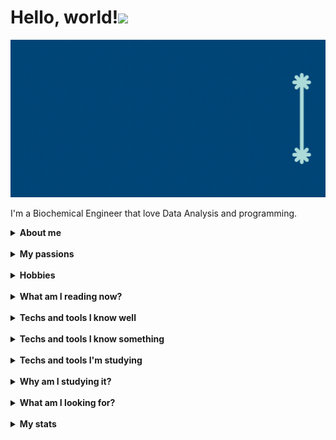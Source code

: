 # Hello, world!<img src="https://media.giphy.com/media/hvRJCLFzcasrR4ia7z/giphy.gif" width="8%"></h1>

<img src="src/name.gif"/>

I'm a Biochemical Engineer that love Data Analysis and programming.&nbsp;

<details><summary><strong>About me</strong></summary>  

🧔🏻 Pronouns: He/Him <br />
🇧🇷 Brazilian <br />
🧑🏻‍🎓 Biochemical Engineer since April (2022) <br />
🔎 Self-taught practioner <br />
💾 Open-source lover <br />
💬Ask me about: Excel, PowerBI, PPT and Pyhon (a bit) <br />
⚡️ Fun fact: I know I want something, but I don't know what! <br />

</details>&nbsp;

<details><summary><strong>My passions</strong></summary>  

📓 Reading <br />
💻 Technology <br />
🧬 Biotechnology <br />
⚙️ Engineering <br />
⌨️ Programming <br />
💡 Criativity <br />
📉 Data Analysis <br />
⚽️ Football (Soccer) <br />

</details>&nbsp;

<details><summary><strong>Hobbies</strong></summary>  

⚽️ Football (watch and analyse) <br />
📺 Series and movies <br />
📖 Reading <br />
🎵 Music <br />
💡 Learn new things <br />

</details>&nbsp;

<details><summary><strong>What am I reading now?</strong></summary>  
    <div style="display: flex; justify-content: center">
        <figure style="text-align: center">
            <img src="src/book1.png" alt= "Summit Lake - Charles Donlea" style="width: 200px;" />
            <figcaption styles="text-align: center;">Chapter 26</figcaption>
        </figure>
        <figure style="text-align: center">
            <img src="src/book2.png" alt= "Confident Data Skills - Kirill Eremenko" alt="Confident Data Skills" style="width: 200px;"/>
            <figcaption styles="text-align: center;">Chapter 2</figcaption>
        </figure>
    </div>

</details>&nbsp;

<details><summary><strong>Techs and tools I know well</strong></summary>  
    <div class="icons">
        <img src="https://img.icons8.com/dusk/64/ms-excel.png" alt= "Excel"/>
        <img src="https://img.icons8.com/dusk/64/ms-powerpoint.png" alt= "PPT"/>
        <img src="https://img.icons8.com/dusk/64/ms-word.png" alt= "Word"/>
        <img src="https://img.icons8.com/dusk/64/power-bi.png" alt= "Power BI"/>
    </div>

</details>&nbsp;

<details><summary><strong>Techs and tools I know something</strong></summary>  
    <div class="icons">
        <img src="https://cdn.jsdelivr.net/gh/devicons/devicon/icons/markdown/markdown-original.svg" alt="Markdown" width=64px/>
        <img src="https://cdn.jsdelivr.net/gh/devicons/devicon/icons/html5/html5-original-wordmark.svg" alt="HTML" width=64px/>
        <img src="https://cdn.jsdelivr.net/gh/devicons/devicon/icons/css3/css3-original-wordmark.svg" alt="CSS" width=64px/>
        <img src="https://cdn.jsdelivr.net/gh/devicons/devicon/icons/python/python-original-wordmark.svg" alt="Python" width=64px/>
        <img src="https://cdn.jsdelivr.net/gh/devicons/devicon/icons/git/git-original-wordmark.svg" alt="Git" width=64px/>
    </div>
    <div class="icons">
        <img src="https://cdn.jsdelivr.net/gh/devicons/devicon/icons/matlab/matlab-original.svg" alt="Matlab" width=64px/>
        <img src="https://cdn.icon-icons.com/icons2/1381/PNG/512/octave_94226.png" alt="Octave" alt="Octave" width=64px/>
        <img src="https://cdn.icon-icons.com/icons2/1508/PNG/512/scilab_104094.png" alt="Scilab" alt="Scilab" width=64px/>
        <img src="https://cdn.jsdelivr.net/gh/devicons/devicon/icons/photoshop/photoshop-plain.svg" alt="Photoshop" width=64px/>
        <img src="https://cdn.jsdelivr.net/gh/devicons/devicon/icons/inkscape/inkscape-original-wordmark.svg" alt="Inkscape" width=64px/>
    </div>

</details>&nbsp;

<details><summary><strong>Techs and tools I'm studying</strong></summary>  
    <div class="icons">
        <img src="https://cdn.jsdelivr.net/gh/devicons/devicon/icons/markdown/markdown-original.svg" alt="Markdown" width=64px />
        <img src="https://cdn.jsdelivr.net/gh/devicons/devicon/icons/html5/html5-original-wordmark.svg" alt="HTML" width=64px />
        <img src="https://cdn.jsdelivr.net/gh/devicons/devicon/icons/css3/css3-original-wordmark.svg" alt="CSS" width=64px />
        <img src="https://cdn.jsdelivr.net/gh/devicons/devicon/icons/javascript/javascript-original.svg" alt="JS" width=64px />
    </div>
    <div class="icons">
        <img src="https://cdn.jsdelivr.net/gh/devicons/devicon/icons/git/git-original-wordmark.svg" alt="Git" width=64px />
        <img src="https://cdn.jsdelivr.net/gh/devicons/devicon/icons/github/github-original-wordmark.svg" alt="Github" width=64px />
        <img src="https://cdn.jsdelivr.net/gh/devicons/devicon/icons/python/python-original-wordmark.svg" alt="Python" width=64px />
        <img src="https://cdn.jsdelivr.net/gh/devicons/devicon/icons/r/r-original.svg" alt="R" width=64px />
    </div>

</details>&nbsp;

<details><summary><strong>Why am I studying it?</strong></summary>  

    Because I want to work with Web Development and/or Data Analysis.

</details>&nbsp;

<details><summary><strong>What am I looking for?</strong></summary>  

    🙂 Know people that work or study Web Development and Data Analysis
    🙃 Maybe someone to help me in my studies (maybe someone could be my tutor and I can be a "case study" 😉)
    🥰 Making new friends to talk about life, tech, and anything else!
    😊 Contribute with open-source projects while I study and learn

</details>&nbsp;

<details><summary><strong>My stats</strong></summary>  
    <img src="https://github-readme-stats-bryrrea.vercel.app/api?username=bryrrea&show_icons=true&hide_boarder=true" alt="My stats">

</details>&nbsp;
